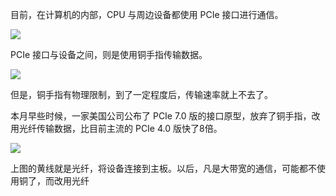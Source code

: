 目前，在计算机的内部，CPU 与周边设备都使用 PCIe 接口进行通信。

![](https://pic.imgdb.cn/item/66b3671cd9c307b7e9353fbb.webp)

PCIe 接口与设备之间，则是使用铜手指传输数据。

![](https://pic.imgdb.cn/item/66b3675bd9c307b7e935e0df.webp)

但是，铜手指有物理限制，到了一定程度后，传输速率就上不去了。

本月早些时候，一家美国公司公布了 PCIe 7.0 版的接口原型，放弃了铜手指，改用光纤传输数据，比目前主流的 PCIe 4.0 版快了8倍。

![](https://pic.imgdb.cn/item/66b36776d9c307b7e93603ff.webp)

上图的黄线就是光纤，将设备连接到主板。以后，凡是大带宽的通信，可能都不使用铜了，而改用光纤
